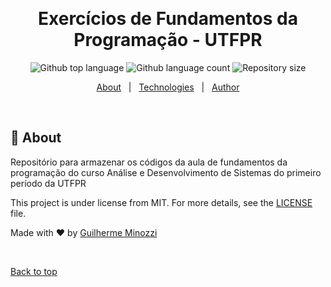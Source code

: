 <div align="center" id="top"> 

  &#xa0;
</div>

<h1 align="center">Exercícios de Fundamentos da Programação - UTFPR</h1>

<p align="center">
  <img alt="Github top language" src="https://img.shields.io/github/languages/top/minozzzi/fp_exes?color=56BEB8">

  <img alt="Github language count" src="https://img.shields.io/github/languages/count/minozzzi/fp_exes?color=56BEB8">

  <img alt="Repository size" src="https://img.shields.io/github/repo-size/minozzzi/fp_exes?color=56BEB8">

  <!-- <img alt="Github issues" src="https://img.shields.io/github/issues/{{YOUR_GITHUB_USERNAME}}/fp_exes?color=56BEB8" /> -->

  <!-- <img alt="Github forks" src="https://img.shields.io/github/forks/{{YOUR_GITHUB_USERNAME}}/fp_exes?color=56BEB8" /> -->

  <!-- <img alt="Github stars" src="https://img.shields.io/github/stars/{{YOUR_GITHUB_USERNAME}}/fp_exes?color=56BEB8" /> -->
</p>

<!-- Status -->

<!-- <h4 align="center"> 
	🚧  Fp_exes 🚀 Under construction...  🚧
</h4> 

<hr> -->

<p align="center">
  <a href="#dart-about">About</a> &#xa0; | &#xa0; 
  <a href="#rocket-technologies">Technologies</a> &#xa0; | &#xa0;
  <a href="https://github.com/minozzzi" target="_blank">Author</a>
</p>

<br>

## :dart: About ##

Repositório para armazenar os códigos da aula de fundamentos da programação do curso Análise e Desenvolvimento de Sistemas do primeiro período da UTFPR

This project is under license from MIT. For more details, see the [LICENSE](LICENSE.md) file.


Made with :heart: by <a href="https://github.com/minozzzi" target="_blank">Guilherme Minozzi</a>

&#xa0;

<a href="#top">Back to top</a>
